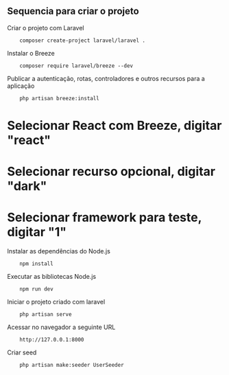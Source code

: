 ## Sequencia para criar o projeto 

Criar o projeto com Laravel
```
    composer create-project laravel/laravel .
```

Instalar o Breeze
```
    composer require laravel/breeze --dev
```

Publicar a autenticação, rotas, controladores e outros recursos para a aplicação
```
    php artisan breeze:install
```

# Selecionar React com Breeze, digitar "react"
# Selecionar recurso opcional, digitar "dark"
# Selecionar framework para teste, digitar "1"


Instalar as dependências do Node.js
```
    npm install
```

Executar as bibliotecas Node.js
```
    npm run dev
```

Iniciar o projeto criado com laravel
```
    php artisan serve
```

Acessar no navegador a seguinte URL
```
    http://127.0.0.1:8000
```

Criar seed
```
    php artisan make:seeder UserSeeder
```

